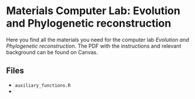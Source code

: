 # Materials Computer Lab: Evolution and Phylogenetic reconstruction

Here you find all the materials you need for the computer lab *Evolution and Phylogenetic reconstruction*. 
The PDF with the instructions and relevant background can be found on Canvas.

## Files

- `auxiliary_functions.R`
- 